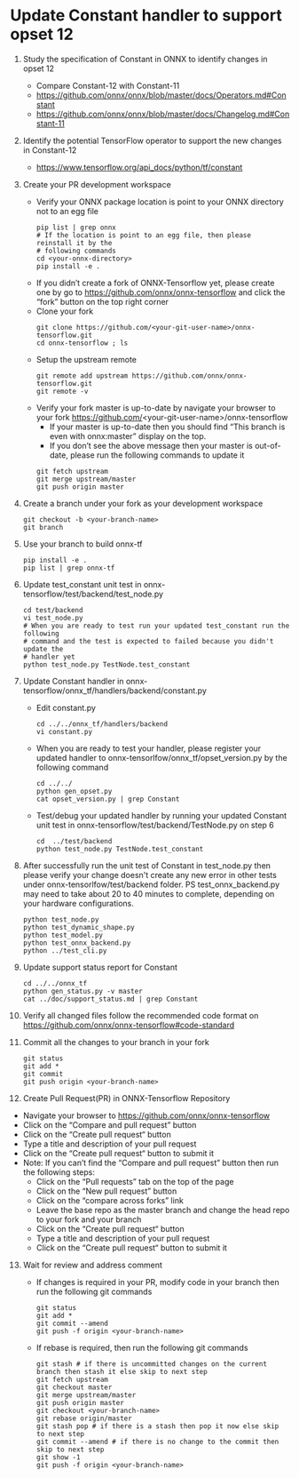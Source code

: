 # Update Constant handler to support opset 12

1. Study the specification of Constant in ONNX to identify changes in opset 12
    - Compare Constant-12 with Constant-11
    - https://github.com/onnx/onnx/blob/master/docs/Operators.md#Constant
    - https://github.com/onnx/onnx/blob/master/docs/Changelog.md#Constant-11

2. Identify the potential TensorFlow operator to support the new changes in Constant-12
    - https://www.tensorflow.org/api_docs/python/tf/constant

3. Create your PR development workspace

    - Verify your ONNX package location is point to your ONNX directory not to an egg file
      ```
      pip list | grep onnx
      # If the location is point to an egg file, then please reinstall it by the
      # following commands
      cd <your-onnx-directory>
      pip install -e .
      ```
    - If you didn’t create a fork of ONNX-Tensorflow yet, please create one by go
  to https://github.com/onnx/onnx-tensorflow and click the “fork” button on the
  top right corner
    - Clone your fork
      ```
      git clone https://github.com/<your-git-user-name>/onnx-tensorflow.git
      cd onnx-tensorflow ; ls
      ```
    - Setup the upstream remote
      ```
      git remote add upstream https://github.com/onnx/onnx-tensorflow.git
      git remote -v
      ```
    - Verify your fork master is up-to-date by navigate your browser to your
    fork https://github.com/<your-git-user-name\>/onnx-tensorflow
      - If your master is up-to-date then you should find “This branch is even
      with onnx:master” display on the top.
      - If you don’t see the above message then your master is out-of-date,
      please run the following commands to update it
      ```
      git fetch upstream
      git merge upstream/master
      git push origin master
      ```
4. Create a branch under your fork as your development workspace
    ```
    git checkout -b <your-branch-name>
    git branch
    ```
5. Use your branch to build onnx-tf
    ```
    pip install -e .
    pip list | grep onnx-tf
    ```
6. Update test_constant unit test in onnx-tensorflow/test/backend/test_node.py
    ```
    cd test/backend
    vi test_node.py
    # When you are ready to test run your updated test_constant run the following
    # command and the test is expected to failed because you didn't update the
    # handler yet
    python test_node.py TestNode.test_constant
    ```
7. Update Constant handler in onnx-tensorflow/onnx_tf/handlers/backend/constant.py

    - Edit constant.py
      ```
      cd ../../onnx_tf/handlers/backend
      vi constant.py
      ```
    - When you are ready to test your handler, please register your updated handler
  to onnx-tensorlfow/onnx_tf/opset_version.py by the following command
      ```
      cd ../../
      python gen_opset.py
      cat opset_version.py | grep Constant
      ```
    - Test/debug your updated handler by running your updated Constant unit test
  in onnx-tensorflow/test/backend/TestNode.py on step 6
      ```
      cd  ../test/backend
      python test_node.py TestNode.test_constant
      ```
8. After successfully run the unit test of Constant in test_node.py then please
verify your change doesn't create any new error in other tests under
onnx-tensorlfow/test/backend folder. PS test_onnx_backend.py may need to take
about 20 to 40 minutes to complete, depending on your hardware configurations.
    ```
    python test_node.py
    python test_dynamic_shape.py
    python test_model.py
    python test_onnx_backend.py
    python ../test_cli.py
    ```
9. Update support status report for Constant
    ```
    cd ../../onnx_tf
    python gen_status.py -v master
    cat ../doc/support_status.md | grep Constant
    ```
10. Verify all changed files follow the recommended code format on
    https://github.com/onnx/onnx-tensorflow#code-standard
11. Commit all the changes to your branch in your fork
    ```
    git status
    git add *
    git commit
    git push origin <your-branch-name>
    ```
12. Create Pull Request(PR) in ONNX-Tensorflow Repository
  - Navigate your browser to https://github.com/onnx/onnx-tensorflow
  - Click on the “Compare and pull request” button
  - Click on the “Create pull request“ button
  - Type a title and description of your pull request
  - Click on the “Create pull request“ button to submit it
  - Note:  If you can’t find the “Compare and pull request” button then run the
  following steps:
      - Click on the “Pull requests” tab on the top of the page
      - Click on the “New pull request” button
      - Click on the “compare across forks” link
      - Leave the base repo as the master branch and change the head repo to
      your fork and your branch
      - Click on the “Create pull request“ button
      - Type a title and description of your pull request
      - Click on the “Create pull request“ button to submit it
13. Wait for review and address comment

      - If changes is required in your PR, modify code in your branch then run the
    following git commands
        ```
        git status
        git add *
        git commit --amend
        git push -f origin <your-branch-name>
        ```
      - If rebase is required, then run the following git commands
        ```
        git stash # if there is uncommitted changes on the current branch then stash it else skip to next step
        git fetch upstream
        git checkout master 
        git merge upstream/master
        git push origin master
        git checkout <your-branch-name>
        git rebase origin/master
        git stash pop # if there is a stash then pop it now else skip to next step
        git commit --amend # if there is no change to the commit then skip to next step
        git show -1
        git push -f origin <your-branch-name>
        ```

